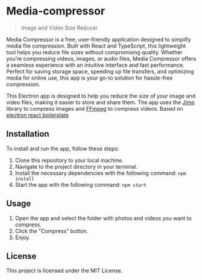 # Media-compressor
> Image and Video Size Reducer

Media Compressor is a free, user-friendly application designed to simplify media file compression. Built with React and TypeScript, this lightweight tool helps you reduce file sizes without compromising quality. Whether you’re compressing videos, images, or audio files, Media Compressor offers a seamless experience with an intuitive interface and fast performance. Perfect for saving storage space, speeding up file transfers, and optimizing media for online use, this app is your go-to solution for hassle-free compression.


This Electron app is designed to help you reduce the size of your image and video files, making it easier to store and share them. The app uses the [Jimp](https://github.com/jimp-dev/jimp) library to compress images and [FFmpeg](https://www.ffmpeg.org/) to compress videos. Based on [electron react boilerplate](https://github.com/electron-react-boilerplate/electron-react-boilerplate.git)

## Installation

To install and run the app, follow these steps:

1. Clone this repository to your local machine.
2. Navigate to the project directory in your terminal.
3. Install the necessary dependencies with the following command: `npm install`
4. Start the app with the following command: `npm start`

## Usage

1. Open the app and select the folder with photos and videos you want to compress.
2. Click the "Compress" button.
3. Enjoy.

## License

This project is licensed under the MIT License.
